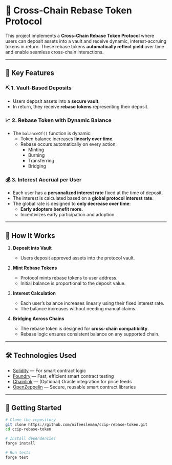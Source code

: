 # 🔁 Cross-Chain Rebase Token Protocol

This project implements a **Cross-Chain Rebase Token Protocol** where users can deposit assets into a vault and receive dynamic, interest-accruing tokens in return. These rebase tokens **automatically reflect yield** over time and enable seamless cross-chain interactions.

---

## 🔧 Key Features

### ⛏️ 1. Vault-Based Deposits

- Users deposit assets into a **secure vault**.
- In return, they receive **rebase tokens** representing their deposit.

### 📈 2. Rebase Token with Dynamic Balance

- The `balanceOf()` function is dynamic:
  - Token balance increases **linearly over time**.
  - Rebase occurs automatically on every action:
    - Minting
    - Burning
    - Transferring
    - Bridging

### 💰 3. Interest Accrual per User

- Each user has a **personalized interest rate** fixed at the time of deposit.
- The interest is calculated based on a **global protocol interest rate**.
- The global rate is designed to **only decrease over time**:
  - **Early adopters benefit more.**
  - Incentivizes early participation and adoption.

---

## 🧠 How It Works

1. **Deposit into Vault**
   - Users deposit approved assets into the protocol vault.

2. **Mint Rebase Tokens**
   - Protocol mints rebase tokens to user address.
   - Initial balance is proportional to the deposit value.

3. **Interest Calculation**
   - Each user’s balance increases linearly using their fixed interest rate.
   - The balance increases without needing manual claims.

4. **Bridging Across Chains**
   - The rebase token is designed for **cross-chain compatibility**.
   - Rebase logic ensures consistent balance on any supported chain.

---

## 🛠️ Technologies Used

- [Solidity](https://docs.soliditylang.org/) — For smart contract logic
- [Foundry](https://book.getfoundry.sh/) — Fast, efficient smart contract testing
- [Chainlink](https://chain.link/) — (Optional) Oracle integration for price feeds
- [OpenZeppelin](https://openzeppelin.com/) — Secure, reusable smart contract libraries

---

## 🚀 Getting Started

```bash
# Clone the repository
git clone https://github.com/nifeesleman/ccip-rebase-token.git
cd ccip-rebase-token

# Install dependencies
forge install

# Run tests
forge test
